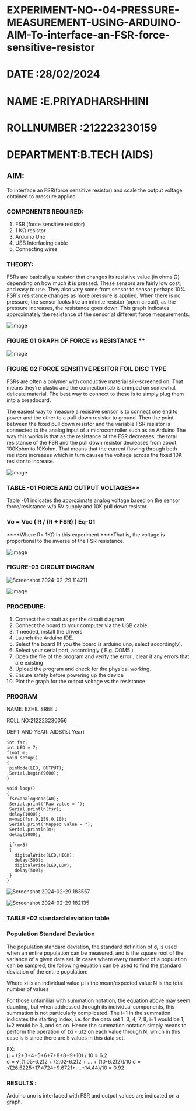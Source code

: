 # EXPERIMENT-NO--04-PRESSURE-MEASUREMENT-USING-ARDUINO-AIM-To-interface-an-FSR-force-sensitive-resistor

# DATE :28/02/2024
# NAME :E.PRIYADHARSHHINI
# ROLLNUMBER :212223230159
# DEPARTMENT:B.TECH (AIDS)

## AIM: 
To interface an FSR(force sensitive resistor) and scale the output voltage obtained to pressure applied 
 
### COMPONENTS REQUIRED:
1.	FSR  (force sensitive resistor)
2.	1 KΩ resistor 
3.	Arduino Uno 
4.	USB Interfacing cable 
5.	Connecting wires 


### THEORY: 
FSRs are basically a resistor that changes its resistive value (in ohms Ω) depending on how much it is pressed. These sensors are fairly low cost, and easy to use. They also vary some from sensor to sensor perhaps 10%. FSR's resistance changes as more pressure is applied. When there is no pressure, the sensor looks like an infinite resistor (open circuit), as the pressure increases, the resistance goes down. This graph indicates approximately the resistance of the sensor at different force measurements.
 

![image](https://user-images.githubusercontent.com/36288975/163532939-d6888ae1-4068-4d83-86a7-fc4c32d5179e.png)

### FIGURE 01 GRAPH OF FORCE vs RESISTANCE **




![image](https://user-images.githubusercontent.com/36288975/163532957-82d57567-a1c3-48c5-8a87-7ea66d6fca49.png)




### FIGURE 02 FORCE SENSITIVE RESITOR FOIL DISC TYPE  

FSRs are often a polymer with conductive material silk-screened on. That means they're plastic and the connection tab is crimped on somewhat delicate material. The best way to connect to these is to simply plug them into a breadboard.

The easiest way to measure a resistive sensor is to connect one end to power and the other to a pull-down resistor to ground. Then the point between the fixed pull down resistor and the variable FSR resistor is connected to the analog input of a microcontroller such as an Arduino The way this works is that as the resistance of the FSR decreases, the total resistance of the FSR and the pull down resistor decreases from about 100Kohm to 10Kohm. That means that the current flowing through both resistors increases which in turn causes the voltage across the fixed 10K resistor to increase.

 ![image](https://user-images.githubusercontent.com/36288975/163532972-2b909551-12c9-485d-adb1-d1e988d557bd.png)

### TABLE -01 FORCE AND OUTPUT VOLTAGES**
	
  Table -01 indicates the approximate analog voltage based on the sensor force/resistance w/a 5V supply and 10K pull down resistor.

### Vo = Vcc ( R / (R + FSR) )								Eq-01

****Where R= 1KΩ in this experiment 
****That is, the voltage is proportional to the inverse of the FSR resistance.










![image](https://user-images.githubusercontent.com/36288975/163532979-a2a5cb5c-f495-442c-843e-bebb82737a35.png)



### FIGURE-03 CIRCUIT DIAGRAM

![Screenshot 2024-02-29 114211](https://github.com/EzhilsreeJ/EXPERIMENT-NO--04-PRESSURE-MEASUREMENT-USING-ARDUINO-AIM-To-interface-an-FSR-force-sensitive-resist/assets/144870412/485491b1-6625-44a5-b5a0-5b6d58f06c14)

![image](https://github.com/EzhilsreeJ/EXPERIMENT-NO--04-PRESSURE-MEASUREMENT-USING-ARDUINO-AIM-To-interface-an-FSR-force-sensitive-resist/assets/144870412/03f271e7-b7ac-43d8-99a4-f8bd039a95a3)


### PROCEDURE:
1.	Connect the circuit as per the circuit diagram 
2.	Connect the board to your computer via the USB cable.
3.	If needed, install the drivers.
4.	Launch the Arduino IDE.
5.	Select the board (If you the board is arduino uno, select accordingly).
6.	Select your serial port, accordingly ( E.g. COM5 )
7.	Open the file of the program  and verify the error , clear if any errors that are existing 
8.	Upload the program and check for the physical working. 
9.	Ensure safety before powering up the device 
10.	Plot the graph for the output voltage vs the resistance 


### PROGRAM 
 NAME: EZHIL SREE J
 
 ROLL NO:212223230056
 
 DEPT AND YEAR: AIDS(1st Year)
 
 ```
int fsr;
int LED = 7;
float m;
void setup()
{
  pinMode(LED, OUTPUT);
  Serial.begin(9600);
}

void loop()
{
  fsr=analogRead(A0);
  Serial.print("Raw value = ");
  Serial.println(fsr);
  delay(1000);
  m=map(fsr,0,159,0,10);
  Serial.print("Mapped value = ");
  Serial.println(m);
  delay(1000);
  
  if(m>5)
  {
    digitalWrite(LED,HIGH);
    delay(500);
    digitalWrite(LED,LOW);
    delay(500);
  }
}
```
 
 
 
 
 
 
 
 
 
 
 ![Screenshot 2024-02-29 183557](https://github.com/EzhilsreeJ/EXPERIMENT-NO--04-PRESSURE-MEASUREMENT-USING-ARDUINO-AIM-To-interface-an-FSR-force-sensitive-resist/assets/144870412/e98bdf8a-69b7-455a-a65d-455cd9e1d111)

 
 
 
 
 
![Screenshot 2024-02-29 182135](https://github.com/EzhilsreeJ/EXPERIMENT-NO--04-PRESSURE-MEASUREMENT-USING-ARDUINO-AIM-To-interface-an-FSR-force-sensitive-resist/assets/144870412/e539e890-40b9-468a-907d-53b4cf7e332e)





### TABLE -02 standard deviation table 
### Population Standard Deviation
The population standard deviation, the standard definition of σ, is used when an entire population can be measured, and is the square root of the variance of a given data set. In cases where every member of a population can be sampled, the following equation can be used to find the standard deviation of the entire population:



Where
xi is an individual value
μ is the mean/expected value
N is the total number of values

For those unfamiliar with summation notation, the equation above may seem daunting, but when addressed through its individual components, this summation is not particularly complicated. The i=1 in the summation indicates the starting index, i.e. for the data set 1, 3, 4, 7, 8, i=1 would be 1, i=2 would be 3, and so on. Hence the summation notation simply means to perform the operation of (xi - μ)2 on each value through N, which in this case is 5 since there are 5 values in this data set.

EX:         
μ = (2+3+4+5+6+7+8+8+9+10) / 10 = 6.2      
σ = √[(1.05-6.2)2 + (2.02-6.2)2 + ... + (10-6.2)2)]/10
σ = √(26.5225+17.4724+9.6721+....+14.44)/10 = 0.92















### RESULTS :
Arduino uno is interfaced with FSR and output values are indicated on a graph.
